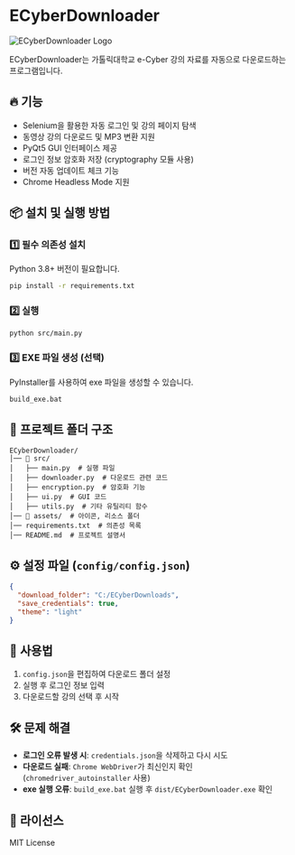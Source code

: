 # ECyberDownloader

![ECyberDownloader Logo](assets/icon.ico)

ECyberDownloader는 가톨릭대학교 e-Cyber 강의 자료를 자동으로 다운로드하는 프로그램입니다.

## 🔥 기능
- Selenium을 활용한 자동 로그인 및 강의 페이지 탐색
- 동영상 강의 다운로드 및 MP3 변환 지원
- PyQt5 GUI 인터페이스 제공
- 로그인 정보 암호화 저장 (cryptography 모듈 사용)
- 버전 자동 업데이트 체크 기능
- Chrome Headless Mode 지원

## 📦 설치 및 실행 방법

### 1️⃣ 필수 의존성 설치
Python 3.8+ 버전이 필요합니다.
```bash
pip install -r requirements.txt
```

### 2️⃣ 실행
```bash
python src/main.py
```

### 3️⃣ EXE 파일 생성 (선택)
PyInstaller를 사용하여 exe 파일을 생성할 수 있습니다.
```bash
build_exe.bat
```

## 📁 프로젝트 폴더 구조
```
ECyberDownloader/
│── 📂 src/
│   ├── main.py  # 실행 파일
│   ├── downloader.py  # 다운로드 관련 코드
│   ├── encryption.py  # 암호화 기능
│   ├── ui.py  # GUI 코드
│   ├── utils.py  # 기타 유틸리티 함수
│── 📂 assets/  # 아이콘, 리소스 폴더
│── requirements.txt  # 의존성 목록
│── README.md  # 프로젝트 설명서
```

## ⚙ 설정 파일 (`config/config.json`)
```json
{
  "download_folder": "C:/ECyberDownloads",
  "save_credentials": true,
  "theme": "light"
}
```

## 📝 사용법
1. `config.json`을 편집하여 다운로드 폴더 설정
2. 실행 후 로그인 정보 입력
3. 다운로드할 강의 선택 후 시작

## 🛠 문제 해결
- **로그인 오류 발생 시**: `credentials.json`을 삭제하고 다시 시도
- **다운로드 실패**: `Chrome WebDriver`가 최신인지 확인 (`chromedriver_autoinstaller` 사용)
- **exe 실행 오류**: `build_exe.bat` 실행 후 `dist/ECyberDownloader.exe` 확인

## 📜 라이선스
MIT License

